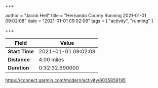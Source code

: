 +++

author = "Jacob Hell"
title = "Hernando County Running 2021-01-01 09:02:08"
date = "2021-01-01 09:02:08"
tags = [
    "activity", "running"
]

+++

<!--more-->

|Field  |Value  |
|--- | --- |
|**Start Time**|2021-01-01 09:02:08|
|**Distance**|4.00 miles|
|**Duration**|0:32:32.690000|

https://connect.garmin.com/modern/activity/6035859195